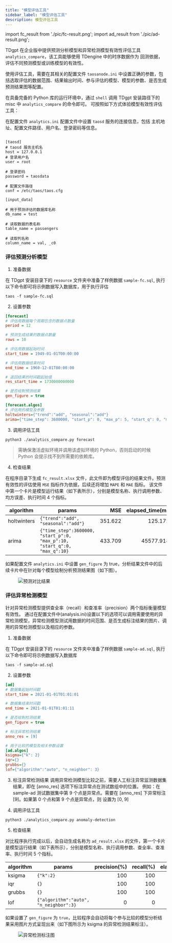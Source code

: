 ```yaml
---
title: "模型评估工具"
sidebar_label: "模型评估工具"
description: 模型评估工具
---
```


import fc_result from './pic/fc-result.png';
import ad_result from './pic/ad-result.png';

TDgpt 在企业版中提供预测分析模型和异常检测模型有效性评估工具 `analytics_compare`，该工具能够使用 TDengine 中的时序数据作为
回测依据，评估不同预测模型或训练模型的有效性。

使用评估工具，需要在其相关的配置文件 `taosanode.ini` 中设置正确的参数，包括选取评估的数据范围、结果输出时间、参与评估的模型、模型的参数、是否生成预测结果图等配置。

在具备完备的 Python 库的运行环境中，通过 `shell` 调用 TDgpt 安装路径下的 misc 中 `analytics_compare` 的命令即可。
可按照如下方式体验模型有效性评估工具：

在配置文件 `analytics.ini` 配置文件中设置 `taosd` 服务的连接信息，包括 主机地址、配置文件路径、用户名、登录密码等信息。

   ```textmate

   [taosd]
   # taosd 服务主机名
   host = 127.0.0.1
   # 登录用户名
   user = root

   # 登录密码
   password = taosdata

   # 配置文件路径
   conf = /etc/taos/taos.cfg

   [input_data]

   # 用于预测评估的数据库名称
   db_name = test

   # 读取数据的表名称
   table_name = passengers

   # 读取列名称
   column_name = val, _c0
   ```

### 评估预测分析模型


1. 准备数据

在 TDgpt 安装目录下的 `resource` 文件夹中准备了样例数据 `sample-fc.sql`, 执行以下命令即可将示例数据写入数据库，用于执行评估
```shell
taos -f sample-fc.sql
```

2. 设置参数
```ini
[forecast]
# 评估用数据每个周期包含的数据点数量
period = 12

# 预测生成结果的数据点数量
rows = 10

# 评估用数据起始时间
start_time = 1949-01-01T00:00:00

# 评估用数据结束时间
end_time = 1960-12-01T00:00:00

# 返回结果的时间戳起始值
res_start_time = 1730000000000

# 是否绘制预测结果
gen_figure = true

[forecast.algos]
# 评估用的模型及参数
holtwinters={"trend":"add", "seasonal":"add"}
arima={"time_step": 3600000, "start_p": 0, "max_p": 5, "start_q": 0, "max_q": 5}
```

3. 调用评估工具
```shell
python3 ./analytics_compare.py forecast
```

> 需确保激活虚拟环境并调用该虚拟环境的 Python，否则启动的时候 Python 会提示找不到所需要的依赖库。


4. 检查结果

在程序目录下生成 `fc_result.xlsx` 文件，此文件即为模型评估的结果文件。预测有效性的评估使用 `MSE` 指标作为依据，后续还将增加 `MAPE` 和 `MAE` 指标。
该文件中第一个卡片是模型运行结果（如下表所示），分别是模型名称、执行调用参数、均方误差、执行时间 4 个指标。

| algorithm   | params                                                                    |     MSE | elapsed_time(ms.) |
| ----------- | ------------------------------------------------------------------------- |--------:|------------------:|
| holtwinters | `{"trend":"add", "seasonal":"add"}`                                       | 351.622 |          125.1721 |
| arima       | `{"time_step":3600000, "start_p":0, "max_p":10, "start_q":0, "max_q":10}` | 433.709 |        45577.9187 |

如果配置文件 `analytics.ini` 中设置 `gen_figure` 为 true，分析结果文件中的后续卡片中在针对每个模型绘制分析预测结果图（如下图）。

<figure style={{textAlign:"center"}}>
<img src={fc_result} alt="预测对比结果"/>
</figure>


### 评估异常检测模型

针对异常检测模型提供查全率（recall）和查准率（precision）两个指标衡量模型有效性。
通过在配置文件中(analysis.ini)设置以下的选项可以调用需要使用的异常检测模型，异常检测模型测试用数据的时间范围、是否生成标注结果的图片、调用的异常检测模型以及相应的参数。


1. 准备数据

在 TDgpt 安装目录下的 `resource` 文件夹中准备了样例数据 `sample-ad.sql`, 执行以下命令即可将示例数据写入数据库
```shell
taos -f sample-ad.sql
```

2. 设置参数

```ini
[ad]
# 数据集起始时间戳
start_time = 2021-01-01T01:01:01

# 数据集结束时间戳
end_time = 2021-01-01T01:01:11

# 是否绘制检测结果
gen_figure = true

# 标注异常检测结果
anno_res = [9]

# 用于比较的模型及相关参数设置
[ad.algos]
ksigma={"k": 2}
iqr={}
grubbs={}
lof={"algorithm":"auto", "n_neighbor": 3}
```

3. 标注异常检测结果
   调用异常检测模型比较之前，需要人工标注异常监测数据集结果，即在 [anno_res] 选项下标注异常点在测试数组中的位置。
   例如：在 sample-ad 测试数据集中第 9 个点是异常点。需要在 [anno_res] 下异常标注 [9]。如果第 0 个点和第 9 个点是异常点，则
   设置为 [0, 9]


4. 调用评估工具
```shell
python3 ./analytics_compare.py anomaly-detection
```
5. 检查结果

对比程序执行完成以后，会自动生成名称为 `ad_result.xlsx` 的文件，第一个卡片是模型运行结果（如下表所示），分别是模型名称、执行调用参数、查全率、查准率、执行时间 5 个指标。

| algorithm | params                                 | precision(%) | recall(%) | elapsed_time(ms.) |
| --------- | -------------------------------------- |-------------:|----------:|------------------:|
| ksigma    | `{"k":2}`                              |          100 |       100 |             0.453 |
| iqr       | `{}`                                   |          100 |       100 |             2.727 |
| grubbs    | `{}`                                   |          100 |       100 |             2.811 |
| lof       | `{"algorithm":"auto", "n_neighbor":3}` |            0 |         0 |             4.660 |

如果设置了 `gen_figure` 为 `true`，比较程序会自动将每个参与比较的模型分析结果采用图片方式呈现出来（如下图所示为 ksigma 的异常检测结果标注）。

<figure style={{textAlign:"center"}}>
<img src={ad_result} alt="异常检测标注图"/>
</figure>
